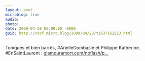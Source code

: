 ```yaml
---
layout: post
microblog: true
audio: 
photo: 
date: 2009-04-28 00:00:00 -0000
guid: http://xtof.micro.blog/2009/04/28/t1637162813.html
---
```

Toniques et bien barrés,  #ArielleDombasle et Philippe Katherine. #EnSaintLaurent :  [glamouramort.com/noflash/p...](http://glamouramort.com/noflash/paroles3.php)
